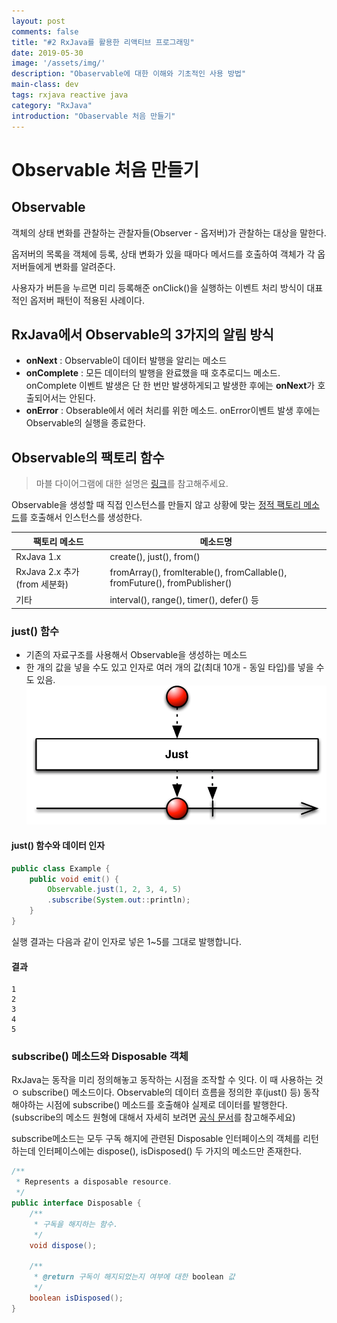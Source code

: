 ```yaml
---
layout: post
comments: false
title: "#2 RxJava를 활용한 리액티브 프로그래밍"
date: 2019-05-30
image: '/assets/img/'
description: "Obaservable에 대한 이해와 기초적인 사용 방법"
main-class: dev
tags: rxjava reactive java
category: "RxJava"
introduction: "Obaservable 처음 만들기"
---
```


# Observable 처음 만들기
## Observable
객체의 상태 변화를 관찰하는 관찰자들(Observer - 옵저버)가 관찰하는 대상을 말한다.

옵저버의 목록을 객체에 등록, 상태 변화가 있을 때마다 메서드를 호출하여 객체가 각 옵저버들에게 변화를 알려준다.  

사용자가 버튼을 누르면 미리 등록해준 onClick()을 실행하는 이벤트 처리 방식이 대표적인 옵저버 패턴이 적용된 사례이다.

## RxJava에서 Observable의 3가지의 알림 방식
- **onNext** : Observable이 데이터 발행을 알리는 메소드
- **onComplete** : 모든 데이터의 발행을 완료했을 때 호추로디느 메소드. onComplete 이벤트 발생은 단 한 번만 발생하게되고 발생한 후에는 **onNext**가 호출되어서는 안된다.
- **onError** : Obserable에서 에러 처리를 위한 메소드. onError이벤트 발생 후에는 Observable의 실행을 종료한다.

## Observable의 팩토리 함수
> 마블 다이어그램에 대한 설명은 [링크](https://medium.com/@jshvarts/read-marble-diagrams-like-a-pro-3d72934d3ef5)를 참고해주세요.

Observable을 생성할 때 직접 인스턴스를 만들지 않고 상황에 맞는 [정적 팩토리 메소드](https://dzone.com/articles/constructors-or-static-factory-methods)를 호출해서 인스턴스를 생성한다.

| 팩토리 메소드 | 메소드명 |
|-------------------------------|----------------------------------------------------------------------------|
| RxJava 1.x | create(), just(), from() |
| RxJava 2.x 추가 (from 세분화) | fromArray(), fromIterable(), fromCallable(), fromFuture(), fromPublisher() |
| 기타 | interval(), range(), timer(), defer() 등 |

### just() 함수
- 기존의 자료구조를 사용해서 Observable을 생성하는 메소드
- 한 개의 값을 넣을 수도 있고 인자로 여러 개의 값(최대 10개 - 동일 타입)를 넣을 수도 있음.
![just 함수](/assets/img/posts/rxjava/part2/just.png)
#### just() 함수와 데이터 인자
```java
public class Example {
    public void emit() {
        Observable.just(1, 2, 3, 4, 5)
        .subscribe(System.out::println);
    }
}
```
실행 결과는 다음과 같이 인자로 넣은 1~5를 그대로 발행합니다.
#### 결과
```plain
1
2
3
4
5
```
### subscribe() 메소드와 Disposable 객체

RxJava는 동작을 미리 정의해놓고 동작하는 시점을 조작할 수 잇다. 이 때 사용하는 것ㅇ subscribe() 메소드이다.
Observable의 데이터 흐름을 정의한 후(just() 등) 동작해야하는 시점에 subscribe() 메소드를 호출해야 실제로 데이터를 발행한다.
(subscribe의 메소드 원형에 대해서 자세히 보려면 [공식 문서](http://reactivex.io/RxJava/javadoc/io/reactivex/Observable.html#subscribe--)를 참고해주세요)

subscribe메소드는 모두 구독 해지에 관련된 Disposable 인터페이스의 객체를 리턴하는데 인터페이스에는 dispose(), isDisposed() 두 가지의 메소드만 존재한다.
```java
/**
 * Represents a disposable resource.
 */
public interface Disposable {
    /**
     * 구독을 해지하는 함수.
     */
    void dispose();

    /**
     * @return 구독이 해지되었는지 여부에 대한 boolean 값
     */
    boolean isDisposed();
}
```
